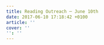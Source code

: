 ```yaml
---
title: Reading Outreach ─ June 10th
date: 2017-06-10 17:18:42 +0100
article: ''
cover: ''
'': ''
---
```

